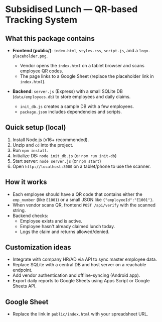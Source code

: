 # Subsidised Lunch — QR-based Tracking System

## What this package contains
- **Frontend (public/)**: `index.html`, `styles.css`, `script.js`, and a `logo-placeholder.png`.  
  - Vendor opens the `index.html` on a tablet browser and scans employee QR codes.
  - The page links to a Google Sheet (replace the placeholder link in `index.html`).

- **Backend**: `server.js` (Express) with a small SQLite DB (`data/employees.db`) to store employees and daily claims.  
  - `init_db.js` creates a sample DB with a few employees.
  - `package.json` includes dependencies and scripts.

## Quick setup (local)
1. Install Node.js (v16+ recommended).
2. Unzip and `cd` into the project.
3. Run `npm install`.
4. Initialize DB: `node init_db.js`  (or `npm run init-db`)
5. Start server: `node server.js`  (or `npm start`)
6. Open `http://localhost:3000` on a tablet/phone to use the scanner.

## How it works
- Each employee should have a QR code that contains either the `emp_number` (like `E1001`) or a small JSON like `{"employeeId":"E1001"}`.
- When vendor scans QR, frontend `POST /api/verify` with the scanned string.
- Backend checks:
  - Employee exists and is active.
  - Employee hasn't already claimed lunch today.
  - Logs the claim and returns allowed/denied.

## Customization ideas
- Integrate with company HR/AD via API to sync master employee data.
- Replace SQLite with a central DB and host server on a reachable endpoint.
- Add vendor authentication and offline-syncing (Android app).
- Export daily reports to Google Sheets using Apps Script or Google Sheets API.

## Google Sheet
- Replace the link in `public/index.html` with your spreadsheet URL.

